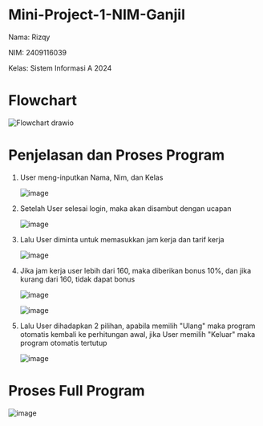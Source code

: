 # Mini-Project-1-NIM-Ganjil

Nama: Rizqy

NIM: 2409116039

Kelas: Sistem Informasi A 2024

# Flowchart

![Flowchart drawio](https://github.com/user-attachments/assets/9c9d2501-81c1-4328-8bdb-3edb760c8fad)

# Penjelasan dan Proses Program

1. User meng-inputkan Nama, Nim, dan Kelas
   
   ![image](https://github.com/user-attachments/assets/a4c6d19c-0f2b-412f-8238-f82489079c23)

2. Setelah User selesai login, maka akan disambut dengan ucapan

   ![image](https://github.com/user-attachments/assets/5e858b6d-a404-41f4-94bd-9f7ad8b5b4c1)     

3. Lalu User diminta untuk memasukkan jam kerja dan tarif kerja

   ![image](https://github.com/user-attachments/assets/5558ad43-4ba4-44aa-8f41-26c400b70581)

4. Jika jam kerja user lebih dari 160, maka diberikan bonus 10%, dan jika kurang dari 160, tidak dapat bonus

   ![image](https://github.com/user-attachments/assets/db983f09-2eaf-4730-9ba0-590b8f899b61)

   ![image](https://github.com/user-attachments/assets/8b9352be-4976-404f-b625-11abc2befb59)

5. Lalu User dihadapkan 2 pilihan, apabila memilih "Ulang" maka program otomatis kembali ke perhitungan awal, jika User memilih "Keluar" maka program otomatis tertutup

   ![image](https://github.com/user-attachments/assets/9747e062-4e6a-4efb-af2b-8ae1943e4813)

# Proses Full Program

![image](https://github.com/user-attachments/assets/7097a294-6409-40d5-b162-36b149f4af9e)



